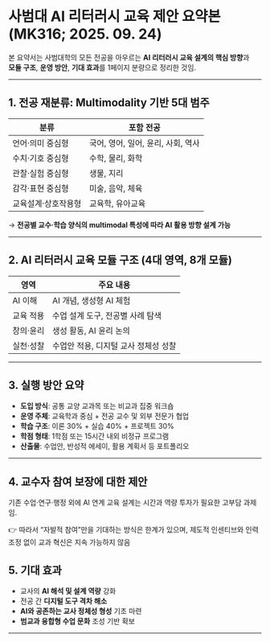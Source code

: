 # 사범대 AI 리터러시 교육 제안 요약본 (MK316; 2025. 09. 24)

본 요약서는 사범대학의 모든 전공을 아우르는 **AI 리터러시 교육 설계의 핵심 방향**과  
**모듈 구조**, **운영 방안**, **기대 효과**를 1페이지 분량으로 정리한 것임.

---

## 1. 전공 재분류: Multimodality 기반 5대 범주

| 분류 | 포함 전공 |
|------|-----------|
| 언어·의미 중심형 | 국어, 영어, 일어, 윤리, 사회, 역사 |
| 수치·기호 중심형 | 수학, 물리, 화학 |
| 관찰·실험 중심형 | 생물, 지리 |
| 감각·표현 중심형 | 미술, 음악, 체육 |
| 교육설계·상호작용형 | 교육학, 유아교육 |

→ **전공별 교수·학습 양식의 multimodal 특성에 따라 AI 활용 방향 설계 가능**

---

## 2. AI 리터러시 교육 모듈 구조 (4대 영역, 8개 모듈)

| 영역 | 주요 내용 |
|------|-----------|
| AI 이해 | AI 개념, 생성형 AI 체험 |
| 교육 적용 | 수업 설계 도구, 전공별 사례 탐색 |
| 창의·윤리 | 생성 활동, AI 윤리 논의 |
| 실천·성찰 | 수업안 적용, 디지털 교사 정체성 성찰 |

---

## 3. 실행 방안 요약

- **도입 방식**: 공통 교양 교과목 또는 비교과 집중 워크숍
- **운영 주체**: 교육학과 중심 + 전공 교수 및 외부 전문가 협업
- **학습 구조**: 이론 30% + 실습 40% + 프로젝트 30%
- **학점 형태**: 1학점 또는 15시간 내외 비정규 프로그램
- **산출물**: 수업안, 반성적 에세이, 활용 계획서 등 포트폴리오

---

## 4. 교수자 참여 보장에 대한 제안
기존 수업·연구·행정 외에 AI 연계 교육 설계는 시간과 역량 투자가 필요한 고부담 과제임.

👉 따라서 “자발적 참여”만을 기대하는 방식은 한계가 있으며, 제도적 인센티브와 인력 조정 없이 교과 혁신은 지속 가능하지 않음

## 5. 기대 효과

- 교사의 **AI 해석 및 설계 역량** 강화
- 전공 간 **디지털 도구 격차 해소**
- **AI와 공존하는 교사 정체성 형성** 기초 마련
- **범교과 융합형 수업 문화** 조성 기반 확보

---

